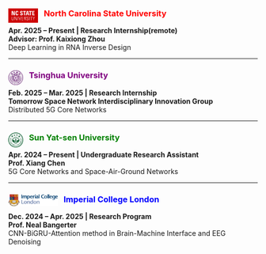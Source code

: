 ### <a href="https://ece.ncsu.edu/" target="_blank"><img src="./static/assets/img/NCSU.webp"  alt="NCSU" align='left' width=60 ></a> $~~$  <span style="color: red;">**North Carolina State University**</span>
**Apr. 2025 – Present | Research Internship(remote)** <br>**Advisor: Prof. Kaixiong Zhou**<br>Deep Learning in RNA Inverse Design

---


### <img src="./static/assets/img/thu.webp"  alt="thu" align='left' width=30 /> $~~$ <span style="color: purple;">**Tsinghua University**</span>
**Feb. 2025 – Mar. 2025 | Research Internship**<br>**Tomorrow Space Network Interdisciplinary Innovation Group**<br>Distributed 5G Core Networks

---
### <img src="./static/assets/img/sysu_logo.webp"  alt="sysu" align='left' width=30 /> $~~$ <span style="color: green;">**Sun Yat-sen University**</span>
**Apr. 2024 – Present | Undergraduate Research Assistant**<br>**Prof. Xiang Chen**<br>5G Core Networks and Space-Air-Ground Networks

---
### <img src="./static/assets/img/ic.webp"  alt="ic" align='left' width=100 /> $~~$ <span style="color: blue;">**Imperial College London**</span>
**Dec. 2024 – Apr. 2025 | Research Program**<br>**Prof. Neal Bangerter**<br>CNN-BiGRU-Attention method in Brain-Machine Interface and EEG Denoising